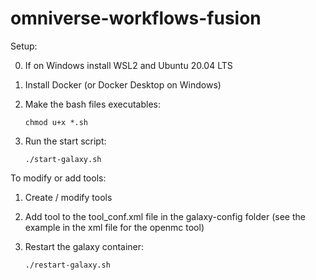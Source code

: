 # omniverse-workflows-fusion

Setup:

0. If on Windows install WSL2 and Ubuntu 20.04 LTS

1. Install Docker (or Docker Desktop on Windows)

2. Make the bash files executables:

    `chmod u+x *.sh`

3. Run the start script:

    `./start-galaxy.sh`

To modify or add tools:

1. Create / modify tools

2. Add tool to the tool_conf.xml file in the galaxy-config folder (see the example in the xml file for the openmc tool)

3. Restart the galaxy container:

    `./restart-galaxy.sh`
